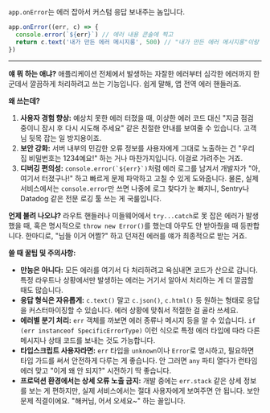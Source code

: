 `app.onError`는 에러 잡아서 커스텀 응답 보내주는 놈입니다.

```javascript
app.onError((err, c) => {
  console.error(`${err}`) // 에러 내용 콘솔에 찍고
  return c.text('내가 만든 에러 메시지롱', 500) // "내가 만든 에러 메시지롱"이랑 500 코드 리턴
})
```

---

**얘 뭐 하는 애냐?**
애플리케이션 전체에서 발생하는 자잘한 에러부터 심각한 에러까지 한 군데서 깔끔하게 처리하려고 쓰는 기능입니다. 쉽게 말해, 앱 전역 에러 핸들러죠.

**왜 쓰는데?**
1.  **사용자 경험 향상:** 예상치 못한 에러 터졌을 때, 이상한 에러 코드 대신 "지금 점검 중이니 잠시 후 다시 시도해 주세요" 같은 친절한 안내를 보여줄 수 있습니다. 고객님 뒷목 잡는 일 방지용이죠.
2.  **보안 강화:** 서버 내부의 민감한 오류 정보를 사용자에게 그대로 노출하는 건 "우리 집 비밀번호는 1234예요!" 하는 거나 마찬가지입니다. 이걸로 가려주는 거죠.
3.  **디버깅 편의성:** ``console.error(`${err}`)``처럼 에러 로그를 남겨서 개발자가 "아, 여기서 터졌구나!" 하고 빠르게 문제 파악하고 고칠 수 있게 도와줍니다. 물론, 실제 서비스에서는 `console.error`만 쓰면 나중에 로그 찾다가 눈 빠지니, Sentry나 Datadog 같은 전문 로깅 툴 쓰는 게 국룰입니다.

**언제 불려 나오냐?**
라우트 핸들러나 미들웨어에서 `try...catch`로 못 잡은 에러가 발생했을 때, 혹은 명시적으로 `throw new Error()`를 했는데 아무도 안 받아줬을 때 등판합니다. 한마디로, "님들 이거 어쩔?" 하고 던져진 에러를 얘가 최종적으로 받는 거죠.

**쓸 때 꿀팁 및 주의사항:**
*   **만능은 아니다:** 모든 에러를 여기서 다 처리하려고 욕심내면 코드가 산으로 갑니다. 특정 라우트나 상황에서만 발생하는 에러는 거기서 알아서 처리하는 게 더 깔끔할 때도 많습니다.
*   **응답 형식은 자유롭게:** `c.text()` 말고 `c.json()`, `c.html()` 등 원하는 형태로 응답을 커스터마이징할 수 있습니다. 에러 상황에 맞춰서 적절한 걸 골라 쓰세요.
*   **에러별 분기 처리:** `err` 객체를 까보면 에러 종류나 메시지 등을 알 수 있습니다. `if (err instanceof SpecificErrorType)` 이런 식으로 특정 에러 타입에 따라 다른 메시지나 상태 코드를 보내는 것도 가능합니다.
*   **타입스크립트 사용자라면:** `err` 타입을 `unknown`이나 `Error`로 명시하고, 필요하면 타입 가드를 써서 안전하게 다루는 게 좋습니다. 안 그러면 `any` 파티 열다가 런타임 에러 맞고 "이게 왜 안 되지?" 시전하기 딱 좋습니다.
*   **프로덕션 환경에서는 상세 오류 노출 금지:** 개발 중에는 `err.stack` 같은 상세 정보를 보는 게 편하지만, 실제 서비스에서는 절대 사용자에게 보여주면 안 됩니다. 보안 문제 직결이에요. "해커님, 어서 오세요~" 하는 꼴입니다.
